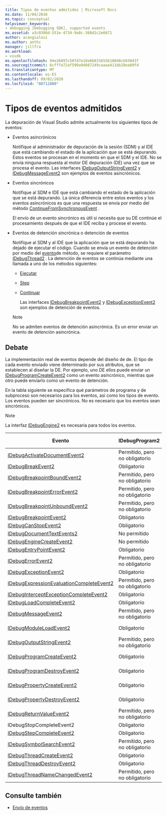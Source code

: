 ```yaml
---
title: Tipos de eventos admitidos | Microsoft Docs
ms.date: 11/04/2016
ms.topic: conceptual
helpviewer_keywords:
- debugging [Debugging SDK], supported events
ms.assetid: a3c0386d-551e-4734-9a0c-368d1c2e6671
author: acangialosi
ms.author: anthc
manager: jillfra
ms.workload:
- vssdk
ms.openlocfilehash: 94e26897c50fd7e10a8b831655610848cb93043f
ms.sourcegitcommit: 6cfffa72af599a9d667249caaaa411bb28ea69fd
ms.translationtype: MT
ms.contentlocale: es-ES
ms.lasthandoff: 09/02/2020
ms.locfileid: "80712800"
---
```

# <a name="supported-event-types"></a>Tipos de eventos admitidos
La depuración de Visual Studio admite actualmente los siguientes tipos de eventos:

- Eventos asincrónicos

   Notifique al administrador de depuración de la sesión (SDM) y al IDE que está cambiando el estado de la aplicación que se está depurando. Estos eventos se procesan en el momento en que el SDM y el IDE. No se envía ninguna respuesta al motor DE depuración (DE) una vez que se procesa el evento. Las interfaces [IDebugOutputStringEvent2](../../extensibility/debugger/reference/idebugoutputstringevent2.md) y [IDebugMessageEvent2](../../extensibility/debugger/reference/idebugmessageevent2.md) son ejemplos de eventos asincrónicos.

- Eventos sincrónicos

   Notifique al SDM e IDE que está cambiando el estado de la aplicación que se está depurando. La única diferencia entre estos eventos y los eventos asincrónicos es que una respuesta se envía por medio del método [ContinueFromSynchronousEvent](../../extensibility/debugger/reference/idebugengine2-continuefromsynchronousevent.md) .

   El envío de un evento sincrónico es útil si necesita que su DE continúe el procesamiento después de que el IDE reciba y procese el evento.

- Eventos de detención sincrónica o detención de eventos

   Notifique al SDM y al IDE que la aplicación que se está depurando ha dejado de ejecutar el código. Cuando se envía un evento de detención por medio del [evento](../../extensibility/debugger/reference/idebugeventcallback2-event.md)de método, se requiere el parámetro [IDebugThread2](../../extensibility/debugger/reference/idebugthread2.md) . La detención de eventos se continúa mediante una llamada a uno de los métodos siguientes:

  - [Ejecutar](../../extensibility/debugger/reference/idebugprogram2-execute.md)

  - [Step](../../extensibility/debugger/reference/idebugprogram2-step.md)

  - [Continuar](../../extensibility/debugger/reference/idebugprogram2-continue.md)

    Las interfaces [IDebugBreakpointEvent2](../../extensibility/debugger/reference/idebugbreakpointevent2.md) y [IDebugExceptionEvent2](../../extensibility/debugger/reference/idebugexceptionevent2.md) son ejemplos de detención de eventos.

  > [!NOTE]
  > No se admiten eventos de detención asincrónica. Es un error enviar un evento de detención asincrónica.

## <a name="discussion"></a>Debate
 La implementación real de eventos depende del diseño de de. El tipo de cada evento enviado viene determinado por sus atributos, que se establecen al diseñar la DE. Por ejemplo, uno DE ellos puede enviar un [IDebugProgramCreateEvent2](../../extensibility/debugger/reference/idebugprogramcreateevent2.md) como un evento asincrónico, mientras que otro puede enviarlo como un evento de detención.

 En la tabla siguiente se especifica qué parámetros de programa y de subproceso son necesarios para los eventos, así como los tipos de evento. Los eventos pueden ser sincrónicos. No es necesario que los eventos sean sincrónicos.

> [!NOTE]
> La interfaz [IDebugEngine2](../../extensibility/debugger/reference/idebugengine2.md) es necesaria para todos los eventos.

|Evento|IDebugProgram2|IDebugThread2|Detener eventos|
|-----------|--------------------|-------------------|---------------------|
|[IDebugActivateDocumentEvent2](../../extensibility/debugger/reference/idebugactivatedocumentevent2.md)|Permitido, pero no obligatorio|Permitido, pero no obligatorio|No|
|[IDebugBreakEvent2](../../extensibility/debugger/reference/idebugbreakevent2.md)|Obligatorio|Obligatorio|Sí|
|[IDebugBreakpointBoundEvent2](../../extensibility/debugger/reference/idebugbreakpointboundevent2.md)|Permitido, pero no obligatorio|Permitido, pero no obligatorio|No|
|[IDebugBreakpointErrorEvent2](../../extensibility/debugger/reference/idebugbreakpointerrorevent2.md)|Permitido, pero no obligatorio|Permitido, pero no obligatorio|No|
|[IDebugBreakpointUnboundEvent2](../../extensibility/debugger/reference/idebugbreakpointunboundevent2.md)|Permitido, pero no obligatorio|Permitido, pero no obligatorio|No|
|[IDebugBreakpointEvent2](../../extensibility/debugger/reference/idebugbreakpointevent2.md)|Obligatorio|Obligatorio|Sí|
|[IDebugCanStopEvent2](../../extensibility/debugger/reference/idebugcanstopevent2.md)|Obligatorio|Obligatorio|No|
|[IDebugDocumentTextEvents2](../../extensibility/debugger/reference/idebugdocumenttextevents2.md)|No permitido|No permitido|No|
|[IDebugEngineCreateEvent2](../../extensibility/debugger/reference/idebugenginecreateevent2.md)|No permitido|No permitido|No|
|[IDebugEntryPointEvent2](../../extensibility/debugger/reference/idebugentrypointevent2.md)|Obligatorio|Obligatorio|Sí|
|[IDebugErrorEvent2](../../extensibility/debugger/reference/idebugerrorevent2.md)|Permitido, pero no obligatorio|Permitido, pero no obligatorio|Puede ser|
|[IDebugExceptionEvent2](../../extensibility/debugger/reference/idebugexceptionevent2.md)|Obligatorio|Obligatorio|Sí|
|[IDebugExpressionEvaluationCompleteEvent2](../../extensibility/debugger/reference/idebugexpressionevaluationcompleteevent2.md)|Permitido, pero no obligatorio|Permitido, pero no obligatorio|Puede ser|
|[IDebugInterceptExceptionCompleteEvent2](../../extensibility/debugger/reference/idebuginterceptexceptioncompleteevent2.md)|Obligatorio|Obligatorio|Sí|
|[IDebugLoadCompleteEvent2](../../extensibility/debugger/reference/idebugloadcompleteevent2.md)|Obligatorio|Obligatorio|Sí|
|[IDebugMessageEvent2](../../extensibility/debugger/reference/idebugmessageevent2.md)|Permitido, pero no obligatorio|Permitido, pero no obligatorio|Puede ser|
|[IDebugModuleLoadEvent2](../../extensibility/debugger/reference/idebugmoduleloadevent2.md)|Obligatorio|Permitido, pero no obligatorio|No|
|[IDebugOutputStringEvent2](../../extensibility/debugger/reference/idebugoutputstringevent2.md)|Permitido, pero no obligatorio|Permitido, pero no obligatorio|No|
|[IDebugProgramCreateEvent2](../../extensibility/debugger/reference/idebugprogramcreateevent2.md)|Obligatorio|Permitido, pero no obligatorio|No|
|[IDebugProgramDestroyEvent2](../../extensibility/debugger/reference/idebugprogramdestroyevent2.md)|Obligatorio|Permitido, pero no obligatorio|No|
|[IDebugPropertyCreateEvent2](../../extensibility/debugger/reference/idebugpropertycreateevent2.md)|Obligatorio|Permitido, pero no obligatorio|No|
|[IDebugPropertyDestroyEvent2](../../extensibility/debugger/reference/idebugpropertydestroyevent2.md)|Obligatorio|Permitido, pero no obligatorio|No|
|[IDebugReturnValueEvent2](../../extensibility/debugger/reference/idebugreturnvalueevent2.md)|Permitido, pero no obligatorio|Permitido, pero no obligatorio|No|
|IDebugStopCompleteEvent2|Obligatorio|Obligatorio|Sí|
|[IDebugStepCompleteEvent2](../../extensibility/debugger/reference/idebugstepcompleteevent2.md)|Obligatorio|Obligatorio|Sí|
|[IDebugSymbolSearchEvent2](../../extensibility/debugger/reference/idebugsymbolsearchevent2.md)|Permitido, pero no obligatorio|Permitido, pero no obligatorio|No|
|[IDebugThreadCreateEvent2](../../extensibility/debugger/reference/idebugthreadcreateevent2.md)|Obligatorio|Obligatorio|No|
|[IDebugThreadDestroyEvent2](../../extensibility/debugger/reference/idebugthreaddestroyevent2.md)|Obligatorio|Obligatorio|No|
|[IDebugThreadNameChangedEvent2](../../extensibility/debugger/reference/idebugthreadnamechangedevent2.md)|Permitido, pero no obligatorio|Permitido, pero no obligatorio|No|

## <a name="see-also"></a>Consulte también
- [Envío de eventos](../../extensibility/debugger/sending-events.md)
